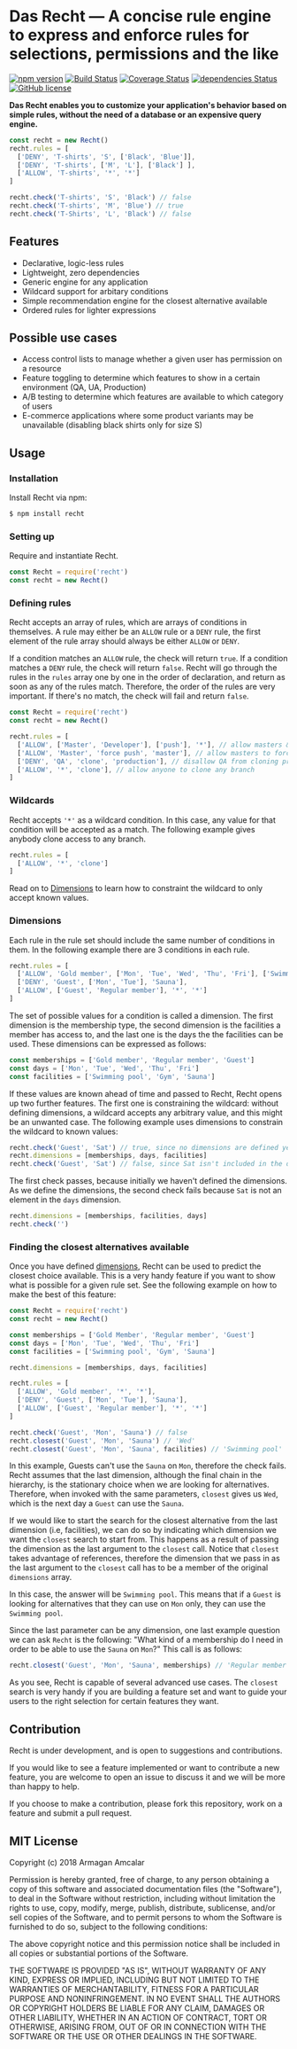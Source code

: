 # Das Recht — A concise rule engine to express and enforce rules for selections, permissions and the like

[![npm version](https://badge.fury.io/js/recht.svg)](https://badge.fury.io/js/recht)
[![Build Status](https://travis-ci.org/dashersw/recht.svg?branch=master)](https://travis-ci.org/dashersw/recht)
[![Coverage Status](https://coveralls.io/repos/github/dashersw/recht/badge.svg)](https://coveralls.io/github/dashersw/recht)
[![dependencies Status](https://david-dm.org/dashersw/recht/status.svg)](https://david-dm.org/dashersw/recht)
[![GitHub license](https://img.shields.io/badge/license-MIT-blue.svg)](https://raw.githubusercontent.com/dashersw/recht/master/LICENSE)

**Das Recht enables you to customize your application's behavior based on simple rules, without the need of a database or an expensive query engine.**

```js
const recht = new Recht()
recht.rules = [
  ['DENY', 'T-shirts', 'S', ['Black', 'Blue']],
  ['DENY', 'T-shirts', ['M', 'L'], ['Black'] ],
  ['ALLOW', 'T-shirts', '*', '*']
]

recht.check('T-shirts', 'S', 'Black') // false
recht.check('T-shirts', 'M', 'Blue') // true
recht.check('T-Shirts', 'L', 'Black') // false
```

## Features
- Declarative, logic-less rules
- Lightweight, zero dependencies
- Generic engine for any application
- Wildcard support for arbitary conditions
- Simple recommendation engine for the closest alternative available
- Ordered rules for lighter expressions

## Possible use cases
- Access control lists to manage whether a given user has permission on a resource
- Feature toggling to determine which features to show in a certain environment (QA, UA, Production)
- A/B testing to determine which features are available to which category of users
- E-commerce applications where some product variants may be unavailable (disabling black shirts only for size S)

## Usage
### Installation
Install Recht via npm:

```bash
$ npm install recht
```
### Setting up
Require and instantiate Recht.

```js
const Recht = require('recht')
const recht = new Recht()
```

### Defining rules
Recht accepts an array of rules, which are arrays of conditions in themselves. A rule may either be an `ALLOW` rule or a `DENY` rule, the first element of the rule array should always be either `ALLOW` or `DENY`.

If a condition matches an `ALLOW` rule, the check will return `true`. If a condition matches a `DENY` rule, the check will return `false`. Recht will go through the rules in the `rules` array one by one in the order of declaration, and return as soon as any of the rules match. Therefore, the order of the rules are very important. If there's no match, the check will fail and return `false`.

```js
const Recht = require('recht')
const recht = new Recht()

recht.rules = [
  ['ALLOW', ['Master', 'Developer'], ['push'], '*'], // allow masters & developers to push to any branch
  ['ALLOW', 'Master', 'force push', 'master'], // allow masters to force push to the master branch
  ['DENY', 'QA', 'clone', 'production'], // disallow QA from cloning production
  ['ALLOW', '*', 'clone'], // allow anyone to clone any branch
]
```

### Wildcards
Recht accepts `'*'` as a wildcard condition. In this case, any value for that condition will be accepted as a match. The following example gives anybody clone access to any branch.

```js
recht.rules = [
  ['ALLOW', '*', 'clone']
]
```

Read on to [Dimensions](#dimensions) to learn how to constraint the wildcard to only accept known values.

### Dimensions
Each rule in the rule set should include the same number of conditions in them. In the following example there are 3 conditions in each rule.

```js
recht.rules = [  
  ['ALLOW', 'Gold member', ['Mon', 'Tue', 'Wed', 'Thu', 'Fri'], ['Swimming pool', 'Gym', 'Sauna']],
  ['DENY', 'Guest', ['Mon', 'Tue'], 'Sauna'],
  ['ALLOW', ['Guest', 'Regular member'], '*', '*']
]
```

The set of possible values for a condition is called a dimension. The first dimension is the membership type, the second dimension is the facilities a member has access to, and the last one is the days the the facilities can be used. These dimensions can be expressed as follows:

```js
const memberships = ['Gold member', 'Regular member', 'Guest']
const days = ['Mon', 'Tue', 'Wed', 'Thu', 'Fri']
const facilities = ['Swimming pool', 'Gym', 'Sauna']
```

If these values are known ahead of time and passed to Recht, Recht opens up two further features. The first one is constraining the wildcard: without defining dimensions, a wildcard accepts any arbitrary value, and this might be an unwanted case. The following example uses dimensions to constrain the wildcard to known values:

```js
recht.check('Guest', 'Sat') // true, since no dimensions are defined yet
recht.dimensions = [memberships, days, facilities]
recht.check('Guest', 'Sat') // false, since Sat isn't included in the days dimension
```

The first check passes, because initially we haven't defined the dimensions. As we define the dimensions, the second check fails because `Sat` is not an element in the `days` dimension.

```js
recht.dimensions = [memberships, facilities, days]
recht.check('')
```

### Finding the closest alternatives available

Once you have defined [dimensions](#dimensions), Recht can be used to predict the closest choice available. This is a very handy feature if you want to show what is possible for a given rule set. See the following example on how to make the best of this feature:

```js
const Recht = require('recht')
const recht = new Recht()

const memberships = ['Gold Member', 'Regular member', 'Guest']
const days = ['Mon', 'Tue', 'Wed', 'Thu', 'Fri']
const facilities = ['Swimming pool', 'Gym', 'Sauna']

recht.dimensions = [memberships, days, facilities]

recht.rules = [
  ['ALLOW', 'Gold member', '*', '*'],
  ['DENY', 'Guest', ['Mon', 'Tue'], 'Sauna'],
  ['ALLOW', ['Guest', 'Regular member'], '*', '*']
]

recht.check('Guest', 'Mon', 'Sauna') // false
recht.closest('Guest', 'Mon', 'Sauna') // 'Wed'
recht.closest('Guest', 'Mon', 'Sauna', facilities) // 'Swimming pool'
```

In this example, Guests can't use the `Sauna` on `Mon`, therefore the check fails. Recht assumes that the last dimension, although the final chain in the hierarchy, is the stationary choice when we are looking for alternatives. Therefore, when invoked with the same parameters, `closest` gives us `Wed`, which is the next day a `Guest` can use the `Sauna`.

If we would like to start the search for the closest alternative from the last dimension (i.e, facilities), we can do so by indicating which dimension we want the `closest` search to start from. This happens as a result of passing the dimension as the last argument to the `closest` call. Notice that `closest` takes advantage of references, therefore the dimension that we pass in as the last argument to the `closest` call has to be a member of the original `dimensions` array.

In this case, the answer will be `Swimming pool`. This means that if a `Guest` is looking for alternatives that they can use on `Mon` only, they can use the `Swimming pool`.

Since the last parameter can be any dimension, one last example question we can ask `Recht` is the following: "What kind of a membership do I need in order to be able to use the `Sauna` on `Mon`?" This call is as follows:


```js
recht.closest('Guest', 'Mon', 'Sauna', memberships) // 'Regular member'
```

As you see, Recht is capable of several advanced use cases. The `closest` search is very handy if you are building a feature set and want to guide your users to the right selection for certain features they want.

## Contribution

Recht is under development, and is open to suggestions and contributions.

If you would like to see a feature implemented or want to contribute a new feature, you are welcome to open an issue to discuss it and we will be more than happy to help.

If you choose to make a contribution, please fork this repository, work on a feature and submit a pull request.

## MIT License

Copyright (c) 2018 Armagan Amcalar

Permission is hereby granted, free of charge, to any person obtaining a copy
of this software and associated documentation files (the "Software"), to deal
in the Software without restriction, including without limitation the rights
to use, copy, modify, merge, publish, distribute, sublicense, and/or sell
copies of the Software, and to permit persons to whom the Software is
furnished to do so, subject to the following conditions:

The above copyright notice and this permission notice shall be included in all
copies or substantial portions of the Software.

THE SOFTWARE IS PROVIDED "AS IS", WITHOUT WARRANTY OF ANY KIND, EXPRESS OR
IMPLIED, INCLUDING BUT NOT LIMITED TO THE WARRANTIES OF MERCHANTABILITY,
FITNESS FOR A PARTICULAR PURPOSE AND NONINFRINGEMENT. IN NO EVENT SHALL THE
AUTHORS OR COPYRIGHT HOLDERS BE LIABLE FOR ANY CLAIM, DAMAGES OR OTHER
LIABILITY, WHETHER IN AN ACTION OF CONTRACT, TORT OR OTHERWISE, ARISING FROM,
OUT OF OR IN CONNECTION WITH THE SOFTWARE OR THE USE OR OTHER DEALINGS IN THE
SOFTWARE.
